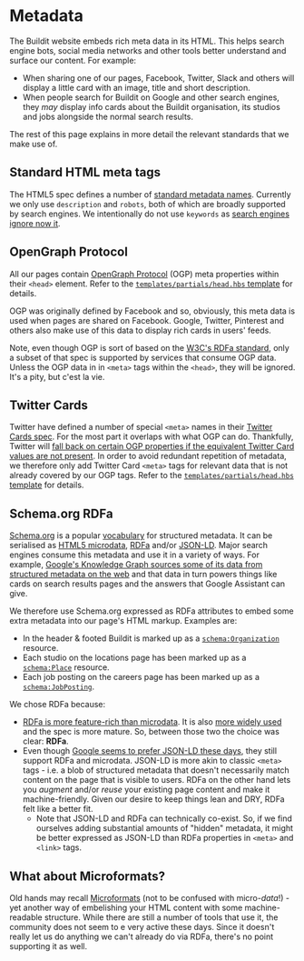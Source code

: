 # Metadata

The Buildit website embeds rich meta data in its HTML. This helps search engine bots, social media networks and other tools better understand and surface our content. For example:

* When sharing one of our pages, Facebook, Twitter, Slack and others will display a little card with an image, title and short description.
* When people search for Buildit on Google and other search engines, they _may_ display info cards about the Buildit organisation, its studios and jobs alongside the normal search results.

The rest of this page explains in more detail the relevant standards that we make use of.

## Standard HTML meta tags
The HTML5 spec defines a number of [standard metadata names](https://www.w3.org/TR/2018/SPSD-html5-20180327/document-metadata.html#standard-metadata-names). Currently we only use `description` and `robots`, both of which are broadly supported by search engines. We intentionally do not use `keywords` as [search engines ignore now it](https://yoast.com/meta-keywords/).

## OpenGraph Protocol
All our pages contain [OpenGraph Protocol](http://ogp.me/) (OGP) meta properties within their `<head>` element. Refer to the [`templates/partials/head.hbs` template](../templates/partials/head.hbs) for details.

OGP was originally defined by Facebook and so, obviously, this meta data is used when pages are shared on Facebook. Google, Twitter, Pinterest and others also make use of this data to display rich cards in users' feeds.

Note, even though OGP is sort of based on the [W3C's RDFa standard](https://www.w3.org/TR/rdfa-primer/), only a subset of that spec is supported by services that consume OGP data. Unless the OGP data in in `<meta>` tags within the `<head>`, they will be ignored. It's a pity, but c'est la vie.

## Twitter Cards
Twitter have defined a number of special `<meta>` names in their [Twitter Cards spec](https://developer.twitter.com/en/docs/tweets/optimize-with-cards/overview/abouts-cards.html). For the most part it overlaps with what OGP can do. Thankfully, Twitter will [fall back on certain OGP properties if the equivalent Twitter Card values are not present](https://developer.twitter.com/en/docs/tweets/optimize-with-cards/overview/markup). In order to avoid redundant repetition of metadata, we therefore only add Twitter Card `<meta>` tags for relevant data that is not already covered by our OGP tags. Refer to the [`templates/partials/head.hbs` template](../templates/partials/head.hbs) for details.

## Schema.org RDFa
[Schema.org](https://schema.org/) is a popular [vocabulary](https://www.w3.org/standards/semanticweb/ontology) for structured metadata. It can be serialised as [HTML5 microdata](https://www.w3.org/TR/microdata/), [RDFa](https://www.w3.org/TR/rdfa-primer/) and/or [JSON-LD](https://json-ld.org/). Major search engines consume this metadata and use it in a variety of ways. For example, [Google's Knowledge Graph sources some of its data from structured metadata on the web](https://yoast.com/google-knowledge-graph/) and that data in turn powers things like cards on search results pages and the answers that Google Assistant can give.

We therefore use Schema.org expressed as RDFa attributes to embed some extra metadata into our page's HTML markup. Examples are:

* In the header & footed Buildit is marked up as a [`schema:Organization`](https://schema.org/Organization) resource.
* Each studio on the locations page has been marked up as a [`schema:Place`](https://schema.org/Place) resource.
* Each job posting on the careers page has been marked up as a [`schema:JobPosting`](https://schema.org/JobPosting).

We chose RDFa because:

* [RDFa is more feature-rich than microdata](http://manu.sporny.org/2012/mythical-differences/). It is also [more widely used](http://events.linkeddata.org/ldow2012/papers/ldow2012-inv-paper-1.pdf) and the spec is more mature. So, between those two the choice was clear: **RDFa**.
* Even though [Google seems to prefer JSON-LD these days](https://developers.google.com/search/docs/guides/sd-policies), they still support RDFa and microdata. JSON-LD is more akin to classic `<meta>` tags - i.e. a blob of structured metadata that doesn't necessarily match content on the page that is visible to users. RDFa on the other hand lets you _augment_ and/or _reuse_ your existing page content and make it machine-friendly. Given our desire to keep things lean and DRY, RDFa felt like a better fit.
    * Note that JSON-LD and RDFa can technically co-exist. So, if we find ourselves adding substantial amounts of "hidden" metadata, it might be better expressed as JSON-LD than RDFa properties in `<meta>` and `<link>` tags.


## What about Microformats?
Old hands may recall [Microformats](http://microformats.org/) (not to be confused with micro-_data_!) - yet another way of embelishing your HTML content with some machine-readable structure. While there are still a number of tools that use it, the community does not seem to e very active these days. Since it doesn't really let us do anything we can't already do via RDFa, there's no point supporting it as well.
